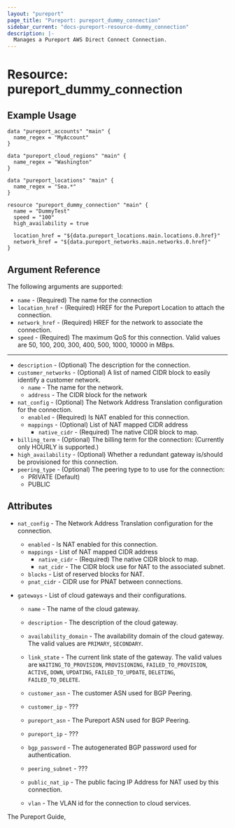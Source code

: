 ```yaml
---
layout: "pureport"
page_title: "Pureport: pureport_dummy_connection"
sidebar_current: "docs-pureport-resource-dummy_connection"
description: |-
  Manages a Pureport AWS Direct Connect Connection.
---
```


# Resource: pureport\_dummy\_connection

## Example Usage

```hcl
data "pureport_accounts" "main" {
  name_regex = "MyAccount"
}

data "pureport_cloud_regions" "main" {
  name_regex = "Washington"
}

data "pureport_locations" "main" {
  name_regex = "Sea.*"
}

resource "pureport_dummy_connection" "main" {
  name = "DummyTest"
  speed = "100"
  high_availability = true

  location_href = "${data.pureport_locations.main.locations.0.href}"
  network_href = "${data.pureport_networks.main.networks.0.href}"
}
```

## Argument Reference

The following arguments are supported:

* `name` - (Required) The name for the connection
* `location_href` - (Required) HREF for the Pureport Location to attach the connection.
* `network_href` - (Required) HREF for the network to associate the connection.
* `speed` - (Required) The maximum QoS for this connection. Valid values are 50, 100, 200, 300, 400, 500, 1000, 10000 in MBps.

- - -
* `description` - (Optional) The description for the connection.
* `customer_networks` - (Optional) A list of named CIDR block to easily identify a customer network.
    * `name` - The name for the network.
    * `address` - The CIDR block for the network
* `nat_config` - (Optional) The Network Address Translation configuration for the connection.
    * `enabled` - (Required) Is NAT enabled for this connection.
    * `mappings` - (Optional) List of NAT mapped CIDR address
        * `native_cidr` - (Required) The native CIDR block to map.
* `billing_term` - (Optional) The billing term for the connection: (Currently only HOURLY is supported.)
* `high_availability` - (Optional) Whether a redundant gateway is/should be provisioned for this connection.
* `peering_type` - (Optional) The peering type to to use for the connection:
    * PRIVATE (Default)
    * PUBLIC

## Attributes

* `nat_config` - The Network Address Translation configuration for the connection.
    * `enabled` - Is NAT enabled for this connection.
    * `mappings` - List of NAT mapped CIDR address
        * `native_cidr` - (Required) The native CIDR block to map.
        * `nat_cidr` - The CIDR block use for NAT to the associated subnet.
    * `blocks` - List of reserved blocks for NAT.
    * `pnat_cidr` - CIDR use for PNAT between connections.

* `gateways` - List of cloud gateways and their configurations.

    * `name` - The name of the cloud gateway.

    * `description` - The description of the cloud gateway.

    * `availability_domain` - The availability domain of the cloud gateway. The valid values are `PRIMARY`, `SECONDARY`.

    * `link_state` - The current link state of the gateway. The valid values are `WAITING_TO_PROVISION`, `PROVISIONING`, `FAILED_TO_PROVISION`, `ACTIVE`, `DOWN`, `UPDATING`, `FAILED_TO_UPDATE`, `DELETING`, `FAILED_TO_DELETE`.

    * `customer_asn` - The customer ASN used for BGP Peering.

    * `customer_ip` - ???

    * `pureport_asn` - The Pureport ASN used for BGP Peering.

    * `pureport_ip` - ???

    * `bgp_password` - The autogenerated BGP password used for authentication.

    * `peering_subnet` - ???

    * `public_nat_ip` - The public facing IP Address for NAT used by this connection.

    * `vlan` - The VLAN id for the connection to cloud services.

The Pureport Guide, []()
